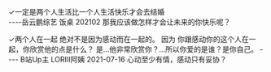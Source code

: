 
✓一定是两个人生活比一个人生活快乐才会去结婚    
                          ----岳云鹏综艺 饭桌   202102
                          那我应该做怎样才会让未来的你快乐呢？


✓两个人在一起 绝对不是因为感动而在一起的。  因为 你跟感动你的这个人在一起，你欣赏他的点是什么？ 是...他非常欣赏你？...所以你爱的是谁？是你自己。
                          ---- B站Up主 LORIII阿姨 2021-07-16 
                          心动至少有情，感动只有妥协？
